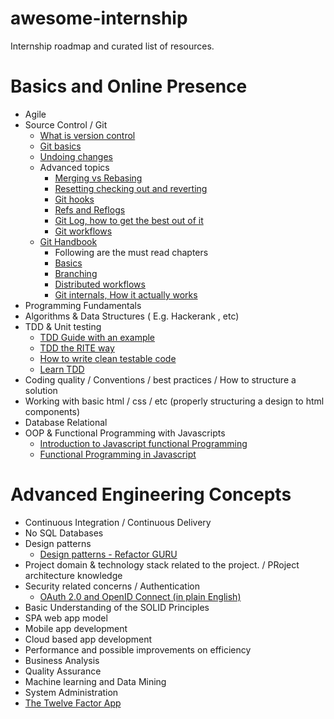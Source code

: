 # awesome-internship
Internship roadmap and curated list of resources.


Basics and Online Presence
==========================

* Agile
* Source Control / Git
  * [What is version control](https://www.atlassian.com/git/tutorials/what-is-version-control)
  * [Git basics](https://www.atlassian.com/git/tutorials/setting-up-a-repository)
  * [Undoing changes](https://www.atlassian.com/git/tutorials/undoing-changes)
  * Advanced topics
    * [Merging vs Rebasing](https://www.atlassian.com/git/tutorials/merging-vs-rebasing)
    * [Resetting checking out and reverting](https://www.atlassian.com/git/tutorials/resetting-checking-out-and-reverting)
    * [Git hooks](https://www.atlassian.com/git/tutorials/git-hooks)
    * [Refs and Reflogs](https://www.atlassian.com/git/tutorials/refs-and-the-reflog)
    * [Git Log, how to get the best out of it](https://www.atlassian.com/git/tutorials/git-log)
    * [Git workflows](https://www.atlassian.com/git/tutorials/comparing-workflows)
  * [Git Handbook](https://git-scm.com/book/en/v2)
    * Following are the must read chapters
    * [Basics](https://git-scm.com/book/en/v2/Git-Basics-Getting-a-Git-Repository)
    * [Branching](https://git-scm.com/book/en/v2/Git-Branching-Branches-in-a-Nutshell)
    * [Distributed workflows](https://git-scm.com/book/en/v2/Distributed-Git-Distributed-Workflows)
    * [Git internals, How it actually works](https://git-scm.com/book/en/v2/Git-Internals-Plumbing-and-Porcelain)
* Programming Fundamentals
* Algorithms & Data  Structures ( E.g. Hackerank , etc)
* TDD & Unit testing
  * [TDD Guide with an example](https://medium.com/@bethqiang/the-absolute-beginners-guide-to-test-driven-development-with-a-practical-example-c39e73a11631)
  * [TDD the RITE way](https://medium.com/javascript-scene/tdd-the-rite-way-53c9b46f45e3)
  * [How to write clean testable code](https://www.youtube.com/watch?v=XcT4yYu_TTs&feature=youtu.be)
  * [Learn TDD](https://github.com/dwyl/learn-tdd)
* Coding quality / Conventions  / best practices / How to structure a solution
* Working with basic html / css / etc (properly structuring a design to html components)
* Database Relational
* OOP & Functional Programming with Javascripts
  * [Introduction to Javascript functional Programming](https://flaviocopes.com/javascript-functional-programming/)
  * [Functional Programming in Javascript](https://codeburst.io/functional-programming-in-javascript-e57e7e28c0e5)

Advanced Engineering Concepts
=============================

* Continuous Integration / Continuous Delivery
* No SQL Databases
* Design patterns
  * [Design patterns - Refactor GURU](https://refactoring.guru/design-patterns/catalog)
* Project domain & technology stack related to the project. / PRoject architecture knowledge
* Security related concerns / Authentication
  * [OAuth 2.0 and OpenID Connect (in plain English)](https://www.youtube.com/watch?v=996OiexHze0)
* Basic Understanding of the SOLID Principles
* SPA web app model
* Mobile app development
* Cloud based app development
* Performance and possible improvements on efficiency
* Business Analysis
* Quality Assurance
* Machine learning and Data Mining
* System Administration
* [The Twelve Factor App](https://12factor.net/)

